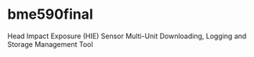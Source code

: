 # bme590final
Head Impact Exposure (HIE) Sensor Multi-Unit Downloading, Logging and Storage Management Tool
